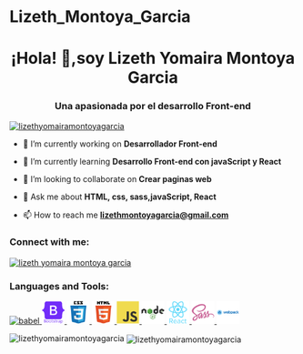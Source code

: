 # Lizeth_Montoya_Garcia

<h1 align="center">¡Hola! 👋,soy Lizeth Yomaira Montoya Garcia</h1>
<h3 align="center">Una apasionada por el desarrollo Front-end</h3>

<p align="left"> <a href="https://github.com/ryo-ma/github-profile-trophy"><img src="https://github-profile-trophy.vercel.app/?username=lizethyomairamontoyagarcia" alt="lizethyomairamontoyagarcia" /></a> </p>

- 🔭 I’m currently working on **Desarrollador Front-end**

- 🌱 I’m currently learning **Desarrollo Front-end con javaScript y React**

- 👯 I’m looking to collaborate on **Crear paginas web**

- 💬 Ask me about **HTML, css, sass,javaScript, React**

- 📫 How to reach me **lizethmontoyagarcia@gmail.com**

<h3 align="left">Connect with me:</h3>
<p align="left">
<a href="https://linkedin.com/in/lizeth yomaira montoya garcia" target="blank"><img align="center" src="https://raw.githubusercontent.com/rahuldkjain/github-profile-readme-generator/master/src/images/icons/Social/linked-in-alt.svg" alt="lizeth yomaira montoya garcia" height="30" width="40" /></a>
</p>

<h3 align="left">Languages and Tools:</h3>
<p align="left"> <a href="https://babeljs.io/" target="_blank" rel="noreferrer"> <img src="https://www.vectorlogo.zone/logos/babeljs/babeljs-icon.svg" alt="babel" width="40" height="40"/> </a> <a href="https://getbootstrap.com" target="_blank" rel="noreferrer"> <img src="https://raw.githubusercontent.com/devicons/devicon/master/icons/bootstrap/bootstrap-plain-wordmark.svg" alt="bootstrap" width="40" height="40"/> </a> <a href="https://www.w3schools.com/css/" target="_blank" rel="noreferrer"> <img src="https://raw.githubusercontent.com/devicons/devicon/master/icons/css3/css3-original-wordmark.svg" alt="css3" width="40" height="40"/> </a> <a href="https://www.w3.org/html/" target="_blank" rel="noreferrer"> <img src="https://raw.githubusercontent.com/devicons/devicon/master/icons/html5/html5-original-wordmark.svg" alt="html5" width="40" height="40"/> </a> <a href="https://developer.mozilla.org/en-US/docs/Web/JavaScript" target="_blank" rel="noreferrer"> <img src="https://raw.githubusercontent.com/devicons/devicon/master/icons/javascript/javascript-original.svg" alt="javascript" width="40" height="40"/> </a> <a href="https://nodejs.org" target="_blank" rel="noreferrer"> <img src="https://raw.githubusercontent.com/devicons/devicon/master/icons/nodejs/nodejs-original-wordmark.svg" alt="nodejs" width="40" height="40"/> </a> <a href="https://reactjs.org/" target="_blank" rel="noreferrer"> <img src="https://raw.githubusercontent.com/devicons/devicon/master/icons/react/react-original-wordmark.svg" alt="react" width="40" height="40"/> </a> <a href="https://sass-lang.com" target="_blank" rel="noreferrer"> <img src="https://raw.githubusercontent.com/devicons/devicon/master/icons/sass/sass-original.svg" alt="sass" width="40" height="40"/> </a> <a href="https://webpack.js.org" target="_blank" rel="noreferrer"> <img src="https://raw.githubusercontent.com/devicons/devicon/d00d0969292a6569d45b06d3f350f463a0107b0d/icons/webpack/webpack-original-wordmark.svg" alt="webpack" width="40" height="40"/> </a> </p>

<p><img align="left" src="https://github-readme-stats.vercel.app/api/top-langs?username=lizethyomairamontoyagarcia&show_icons=true&locale=en&layout=compact" alt="lizethyomairamontoyagarcia" /></p>

<p>&nbsp;<img align="center" src="https://github-readme-stats.vercel.app/api?username=lizethyomairamontoyagarcia&show_icons=true&locale=en" alt="lizethyomairamontoyagarcia" /></p>


